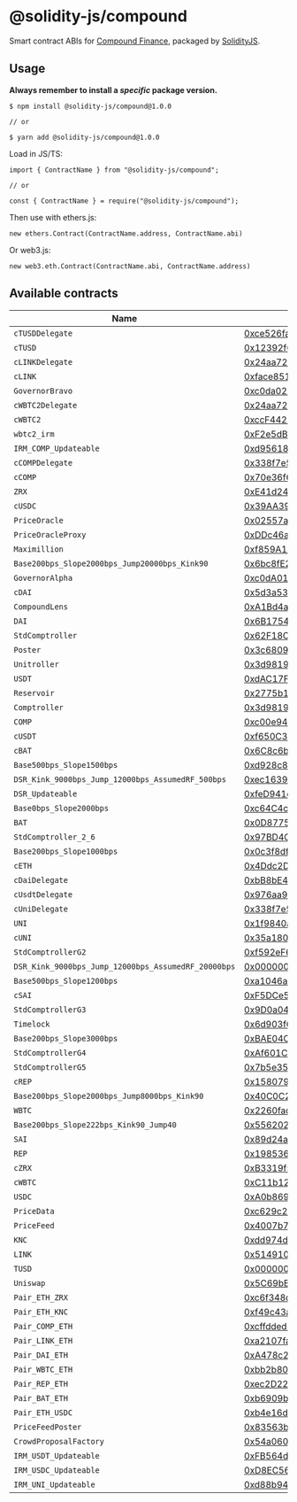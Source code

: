 # @solidity-js/compound

Smart contract ABIs for [Compound Finance](https://compound.finance/), packaged by [SolidityJS](https://github.com/solidity-js).

## Usage

**Always remember to install a _specific_ package version.**

    $ npm install @solidity-js/compound@1.0.0

    // or

    $ yarn add @solidity-js/compound@1.0.0

Load in JS/TS:

    import { ContractName } from "@solidity-js/compound";

    // or

    const { ContractName } = require("@solidity-js/compound");

Then use with ethers.js:

    new ethers.Contract(ContractName.address, ContractName.abi)

Or web3.js:

    new web3.eth.Contract(ContractName.abi, ContractName.address)


## Available contracts

| Name | Address |
| ---- | ------- |
| `cTUSDDelegate` | [0xce526fa199d2f772abbc5b40b3284cdab1b8e6de](https://etherscan.com/address/0xce526fa199d2f772abbc5b40b3284cdab1b8e6de) |
| `cTUSD` | [0x12392f67bdf24fae0af363c24ac620a2f67dad86](https://etherscan.com/address/0x12392f67bdf24fae0af363c24ac620a2f67dad86) |
| `cLINKDelegate` | [0x24aa720906378bb8364228bddb8cabbc1f6fe1ba](https://etherscan.com/address/0x24aa720906378bb8364228bddb8cabbc1f6fe1ba) |
| `cLINK` | [0xface851a4921ce59e912d19329929ce6da6eb0c7](https://etherscan.com/address/0xface851a4921ce59e912d19329929ce6da6eb0c7) |
| `GovernorBravo` | [0xc0da02939e1441f497fd74f78ce7decb17b66529](https://etherscan.com/address/0xc0da02939e1441f497fd74f78ce7decb17b66529) |
| `cWBTC2Delegate` | [0x24aa720906378bb8364228bddb8cabbc1f6fe1ba](https://etherscan.com/address/0x24aa720906378bb8364228bddb8cabbc1f6fe1ba) |
| `cWBTC2` | [0xccF4429DB6322D5C611ee964527D42E5d685DD6a](https://etherscan.com/address/0xccF4429DB6322D5C611ee964527D42E5d685DD6a) |
| `wbtc2_irm` | [0xF2e5dB36B0682f2CD6bC805c3a4236194e01f4D5](https://etherscan.com/address/0xF2e5dB36B0682f2CD6bC805c3a4236194e01f4D5) |
| `IRM_COMP_Updateable` | [0xd956188795ca6F4A74092ddca33E0Ea4cA3a1395](https://etherscan.com/address/0xd956188795ca6F4A74092ddca33E0Ea4cA3a1395) |
| `cCOMPDelegate` | [0x338f7e5d19d9953b76dd81446b142c2d9fe03482](https://etherscan.com/address/0x338f7e5d19d9953b76dd81446b142c2d9fe03482) |
| `cCOMP` | [0x70e36f6bf80a52b3b46b3af8e106cc0ed743e8e4](https://etherscan.com/address/0x70e36f6bf80a52b3b46b3af8e106cc0ed743e8e4) |
| `ZRX` | [0xE41d2489571d322189246DaFA5ebDe1F4699F498](https://etherscan.com/address/0xE41d2489571d322189246DaFA5ebDe1F4699F498) |
| `cUSDC` | [0x39AA39c021dfbaE8faC545936693aC917d5E7563](https://etherscan.com/address/0x39AA39c021dfbaE8faC545936693aC917d5E7563) |
| `PriceOracle` | [0x02557a5e05defeffd4cae6d83ea3d173b272c904](https://etherscan.com/address/0x02557a5e05defeffd4cae6d83ea3d173b272c904) |
| `PriceOracleProxy` | [0xDDc46a3B076aec7ab3Fc37420A8eDd2959764Ec4](https://etherscan.com/address/0xDDc46a3B076aec7ab3Fc37420A8eDd2959764Ec4) |
| `Maximillion` | [0xf859A1AD94BcF445A406B892eF0d3082f4174088](https://etherscan.com/address/0xf859A1AD94BcF445A406B892eF0d3082f4174088) |
| `Base200bps_Slope2000bps_Jump20000bps_Kink90` | [0x6bc8fE27D0c7207733656595e73c0D5Cf7AfaE36](https://etherscan.com/address/0x6bc8fE27D0c7207733656595e73c0D5Cf7AfaE36) |
| `GovernorAlpha` | [0xc0dA01a04C3f3E0be433606045bB7017A7323E38](https://etherscan.com/address/0xc0dA01a04C3f3E0be433606045bB7017A7323E38) |
| `cDAI` | [0x5d3a536E4D6DbD6114cc1Ead35777bAB948E3643](https://etherscan.com/address/0x5d3a536E4D6DbD6114cc1Ead35777bAB948E3643) |
| `CompoundLens` | [0xA1Bd4a10185F30932C78185f86641f11902E873F](https://etherscan.com/address/0xA1Bd4a10185F30932C78185f86641f11902E873F) |
| `DAI` | [0x6B175474E89094C44Da98b954EedeAC495271d0F](https://etherscan.com/address/0x6B175474E89094C44Da98b954EedeAC495271d0F) |
| `StdComptroller` | [0x62F18C451af964197341d3c86D27e98C41BB8fcC](https://etherscan.com/address/0x62F18C451af964197341d3c86D27e98C41BB8fcC) |
| `Poster` | [0x3c6809319201b978d821190ba03fa19a3523bd96](https://etherscan.com/address/0x3c6809319201b978d821190ba03fa19a3523bd96) |
| `Unitroller` | [0x3d9819210A31b4961b30EF54bE2aeD79B9c9Cd3B](https://etherscan.com/address/0x3d9819210A31b4961b30EF54bE2aeD79B9c9Cd3B) |
| `USDT` | [0xdAC17F958D2ee523a2206206994597C13D831ec7](https://etherscan.com/address/0xdAC17F958D2ee523a2206206994597C13D831ec7) |
| `Reservoir` | [0x2775b1c75658Be0F640272CCb8c72ac986009e38](https://etherscan.com/address/0x2775b1c75658Be0F640272CCb8c72ac986009e38) |
| `Comptroller` | [0x3d9819210A31b4961b30EF54bE2aeD79B9c9Cd3B](https://etherscan.com/address/0x3d9819210A31b4961b30EF54bE2aeD79B9c9Cd3B) |
| `COMP` | [0xc00e94Cb662C3520282E6f5717214004A7f26888](https://etherscan.com/address/0xc00e94Cb662C3520282E6f5717214004A7f26888) |
| `cUSDT` | [0xf650C3d88D12dB855b8bf7D11Be6C55A4e07dCC9](https://etherscan.com/address/0xf650C3d88D12dB855b8bf7D11Be6C55A4e07dCC9) |
| `cBAT` | [0x6C8c6b02E7b2BE14d4fA6022Dfd6d75921D90E4E](https://etherscan.com/address/0x6C8c6b02E7b2BE14d4fA6022Dfd6d75921D90E4E) |
| `Base500bps_Slope1500bps` | [0xd928c8ead620bb316d2cefe3caf81dc2dec6ff63](https://etherscan.com/address/0xd928c8ead620bb316d2cefe3caf81dc2dec6ff63) |
| `DSR_Kink_9000bps_Jump_12000bps_AssumedRF_500bps` | [0xec163986cC9a6593D6AdDcBFf5509430D348030F](https://etherscan.com/address/0xec163986cC9a6593D6AdDcBFf5509430D348030F) |
| `DSR_Updateable` | [0xfeD941d39905B23D6FAf02C8301d40bD4834E27F](https://etherscan.com/address/0xfeD941d39905B23D6FAf02C8301d40bD4834E27F) |
| `Base0bps_Slope2000bps` | [0xc64C4cBA055eFA614CE01F4BAD8A9F519C4f8FaB](https://etherscan.com/address/0xc64C4cBA055eFA614CE01F4BAD8A9F519C4f8FaB) |
| `BAT` | [0x0D8775F648430679A709E98d2b0Cb6250d2887EF](https://etherscan.com/address/0x0D8775F648430679A709E98d2b0Cb6250d2887EF) |
| `StdComptroller_2_6` | [0x97BD4Cc841FC999194174cd1803C543247a014fe](https://etherscan.com/address/0x97BD4Cc841FC999194174cd1803C543247a014fe) |
| `Base200bps_Slope1000bps` | [0x0c3f8df27e1a00b47653fde878d68d35f00714c0](https://etherscan.com/address/0x0c3f8df27e1a00b47653fde878d68d35f00714c0) |
| `cETH` | [0x4Ddc2D193948926D02f9B1fE9e1daa0718270ED5](https://etherscan.com/address/0x4Ddc2D193948926D02f9B1fE9e1daa0718270ED5) |
| `cDaiDelegate` | [0xbB8bE4772fAA655C255309afc3c5207aA7b896Fd](https://etherscan.com/address/0xbB8bE4772fAA655C255309afc3c5207aA7b896Fd) |
| `cUsdtDelegate` | [0x976aa93ca5Aaa569109f4267589c619a097f001D](https://etherscan.com/address/0x976aa93ca5Aaa569109f4267589c619a097f001D) |
| `cUniDelegate` | [0x338f7e5d19d9953b76dd81446b142c2d9fe03482](https://etherscan.com/address/0x338f7e5d19d9953b76dd81446b142c2d9fe03482) |
| `UNI` | [0x1f9840a85d5aF5bf1D1762F925BDADdC4201F984](https://etherscan.com/address/0x1f9840a85d5aF5bf1D1762F925BDADdC4201F984) |
| `cUNI` | [0x35a18000230da775cac24873d00ff85bccded550](https://etherscan.com/address/0x35a18000230da775cac24873d00ff85bccded550) |
| `StdComptrollerG2` | [0xf592eF673057a451c49c9433E278c5d59b56132c](https://etherscan.com/address/0xf592eF673057a451c49c9433E278c5d59b56132c) |
| `DSR_Kink_9000bps_Jump_12000bps_AssumedRF_20000bps` | [0x000000007675b5E1dA008f037A0800B309e0C493](https://etherscan.com/address/0x000000007675b5E1dA008f037A0800B309e0C493) |
| `Base500bps_Slope1200bps` | [0xa1046abfc2598F48C44Fb320d281d3F3c0733c9a](https://etherscan.com/address/0xa1046abfc2598F48C44Fb320d281d3F3c0733c9a) |
| `cSAI` | [0xF5DCe57282A584D2746FaF1593d3121Fcac444dC](https://etherscan.com/address/0xF5DCe57282A584D2746FaF1593d3121Fcac444dC) |
| `StdComptrollerG3` | [0x9D0a0443FF4bB04391655B8cD205683d9fA75550](https://etherscan.com/address/0x9D0a0443FF4bB04391655B8cD205683d9fA75550) |
| `Timelock` | [0x6d903f6003cca6255D85CcA4D3B5E5146dC33925](https://etherscan.com/address/0x6d903f6003cca6255D85CcA4D3B5E5146dC33925) |
| `Base200bps_Slope3000bps` | [0xBAE04CbF96391086dC643e842b517734E214D698](https://etherscan.com/address/0xBAE04CbF96391086dC643e842b517734E214D698) |
| `StdComptrollerG4` | [0xAf601CbFF871d0BE62D18F79C31e387c76fa0374](https://etherscan.com/address/0xAf601CbFF871d0BE62D18F79C31e387c76fa0374) |
| `StdComptrollerG5` | [0x7b5e3521a049C8fF88e6349f33044c6Cc33c113c](https://etherscan.com/address/0x7b5e3521a049C8fF88e6349f33044c6Cc33c113c) |
| `cREP` | [0x158079Ee67Fce2f58472A96584A73C7Ab9AC95c1](https://etherscan.com/address/0x158079Ee67Fce2f58472A96584A73C7Ab9AC95c1) |
| `Base200bps_Slope2000bps_Jump8000bps_Kink90` | [0x40C0C2c565335fa9C4235aC8E1CbFE2c97BAC13A](https://etherscan.com/address/0x40C0C2c565335fa9C4235aC8E1CbFE2c97BAC13A) |
| `WBTC` | [0x2260fac5e5542a773aa44fbcfedf7c193bc2c599](https://etherscan.com/address/0x2260fac5e5542a773aa44fbcfedf7c193bc2c599) |
| `Base200bps_Slope222bps_Kink90_Jump40` | [0x5562024784cc914069d67D89a28e3201bF7b57E7](https://etherscan.com/address/0x5562024784cc914069d67D89a28e3201bF7b57E7) |
| `SAI` | [0x89d24a6b4ccb1b6faa2625fe562bdd9a23260359](https://etherscan.com/address/0x89d24a6b4ccb1b6faa2625fe562bdd9a23260359) |
| `REP` | [0x1985365e9f78359a9B6AD760e32412f4a445E862](https://etherscan.com/address/0x1985365e9f78359a9B6AD760e32412f4a445E862) |
| `cZRX` | [0xB3319f5D18Bc0D84dD1b4825Dcde5d5f7266d407](https://etherscan.com/address/0xB3319f5D18Bc0D84dD1b4825Dcde5d5f7266d407) |
| `cWBTC` | [0xC11b1268C1A384e55C48c2391d8d480264A3A7F4](https://etherscan.com/address/0xC11b1268C1A384e55C48c2391d8d480264A3A7F4) |
| `USDC` | [0xA0b86991c6218b36c1d19D4a2e9Eb0cE3606eB48](https://etherscan.com/address/0xA0b86991c6218b36c1d19D4a2e9Eb0cE3606eB48) |
| `PriceData` | [0xc629c26dced4277419cde234012f8160a0278a79](https://etherscan.com/address/0xc629c26dced4277419cde234012f8160a0278a79) |
| `PriceFeed` | [0x4007b71e01424b2314c020fb0344b03a7c499e1a](https://etherscan.com/address/0x4007b71e01424b2314c020fb0344b03a7c499e1a) |
| `KNC` | [0xdd974d5c2e2928dea5f71b9825b8b646686bd200](https://etherscan.com/address/0xdd974d5c2e2928dea5f71b9825b8b646686bd200) |
| `LINK` | [0x514910771af9ca656af840dff83e8264ecf986ca](https://etherscan.com/address/0x514910771af9ca656af840dff83e8264ecf986ca) |
| `TUSD` | [0x0000000000085d4780B73119b644AE5ecd22b376](https://etherscan.com/address/0x0000000000085d4780B73119b644AE5ecd22b376) |
| `Uniswap` | [0x5C69bEe701ef814a2B6a3EDD4B1652CB9cc5aA6f](https://etherscan.com/address/0x5C69bEe701ef814a2B6a3EDD4B1652CB9cc5aA6f) |
| `Pair_ETH_ZRX` | [0xc6f348dd3b91a56d117ec0071c1e9b83c0996de4](https://etherscan.com/address/0xc6f348dd3b91a56d117ec0071c1e9b83c0996de4) |
| `Pair_ETH_KNC` | [0xf49c43ae0faf37217bdcb00df478cf793edd6687](https://etherscan.com/address/0xf49c43ae0faf37217bdcb00df478cf793edd6687) |
| `Pair_COMP_ETH` | [0xcffdded873554f362ac02f8fb1f02e5ada10516f](https://etherscan.com/address/0xcffdded873554f362ac02f8fb1f02e5ada10516f) |
| `Pair_LINK_ETH` | [0xa2107fa5b38d9bbd2c461d6edf11b11a50f6b974](https://etherscan.com/address/0xa2107fa5b38d9bbd2c461d6edf11b11a50f6b974) |
| `Pair_DAI_ETH` | [0xA478c2975Ab1Ea89e8196811F51A7B7Ade33eB11](https://etherscan.com/address/0xA478c2975Ab1Ea89e8196811F51A7B7Ade33eB11) |
| `Pair_WBTC_ETH` | [0xbb2b8038a1640196fbe3e38816f3e67cba72d940](https://etherscan.com/address/0xbb2b8038a1640196fbe3e38816f3e67cba72d940) |
| `Pair_REP_ETH` | [0xec2D2240D02A8cf63C3fA0B7d2C5a3169a319496](https://etherscan.com/address/0xec2D2240D02A8cf63C3fA0B7d2C5a3169a319496) |
| `Pair_BAT_ETH` | [0xb6909b960dbbe7392d405429eb2b3649752b4838](https://etherscan.com/address/0xb6909b960dbbe7392d405429eb2b3649752b4838) |
| `Pair_ETH_USDC` | [0xb4e16d0168e52d35cacd2c6185b44281ec28c9dc](https://etherscan.com/address/0xb4e16d0168e52d35cacd2c6185b44281ec28c9dc) |
| `PriceFeedPoster` | [0x83563ba7f1b093aae57fe876f8d870f8a1508886](https://etherscan.com/address/0x83563ba7f1b093aae57fe876f8d870f8a1508886) |
| `CrowdProposalFactory` | [0x54a06047087927D9B0fb21c1cf0ebd792764dDB8](https://etherscan.com/address/0x54a06047087927D9B0fb21c1cf0ebd792764dDB8) |
| `IRM_USDT_Updateable` | [0xFB564da37B41b2F6B6EDcc3e56FbF523bD9F2012](https://etherscan.com/address/0xFB564da37B41b2F6B6EDcc3e56FbF523bD9F2012) |
| `IRM_USDC_Updateable` | [0xD8EC56013EA119E7181d231E5048f90fBbe753c0](https://etherscan.com/address/0xD8EC56013EA119E7181d231E5048f90fBbe753c0) |
| `IRM_UNI_Updateable` | [0xd88b94128ff2b8cf2d7886cd1c1e46757418ca2a](https://etherscan.com/address/0xd88b94128ff2b8cf2d7886cd1c1e46757418ca2a) |
